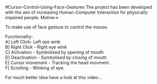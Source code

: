 
#Cursor-Control-Using-Face-Gestures
The project has been developed with the aim of increasing Human-Computer Interaction for physically impaired people. Motive->

To make use of face gesture to control the mouse.

Functionality-<br>
A] Left Click- Left eye wink <br>
B] Right Click - Right eye wink <br>
C] Activation - Symbolised by opening of mouth <br>
D] Deactivation - Symbolised by closing of mouth <br>
E] Cursor movement - Tracking the head movment. <br>
F] Scrolling - Winking of eye.<br>

For much better idea have a look at this video...

